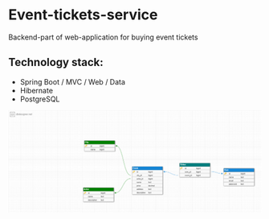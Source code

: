 # Event-tickets-service
Backend-part of web-application for buying event tickets

## Technology stack:
* Spring Boot / MVC / Web / Data
* Hibernate
* PostgreSQL

![Alt text](./db_schema.PNG "db_schema")
